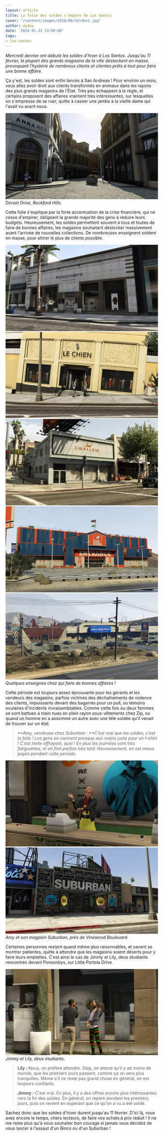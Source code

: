 ```yaml
---
layout: article
title: La folie des soldes s'empare de Los Santos
cover: "/content/images/2016/06/Soldes1.jpg"
author: dydou
date: '2014-01-21 23:00:00'
tags:
- los-santos
---
```


_Mercredi dernier ont débuté les soldes d'hiver à Los Santos. Jusqu'au 11 février, la plupart des grands magasins de la ville déstockent en masse, provoquant l'hystérie de nombreux clients et clientes prêts à tout pour faire une bonne affaire._

Ça y'est, les soldes sont enfin lancés à San Andreas ! Pour environ un mois, vous allez avoir droit aux clients transformés en animaux dans les rayons des plus grands magasins de l'État. Très peu échappent à la règle, et certains proposent des affaires vraiment très intéressantes, sur lesquelles on s'empresse de se ruer, quitte à casser une jambe à la vieille dame qui l'avait vu avant nous.

![Dorset Drive, Rockford Hills.](/content/images/2016/06/Soldes1_0.jpg)
_Dorset Drive, Rockford Hills._

Cette folie s'explique par la forte accentuation de la crise financière, qui ne cesse d'empirer, obligeant la grande majorité des gens à réduire leurs budgets. Heureusement, les soldes permettent souvent à tous et toutes de faire de bonnes affaires, les magasins souhaitant déstocker massivement avant l'arrivée de nouvelles collections. De nombreuses enseignent soldent en masse, pour attirer le plus de clients possible.

![](/content/images/2016/06/Soldes2.jpg)
![](/content/images/2016/06/Soldes3.jpg)
![](/content/images/2016/06/Soldes5.jpg)
![](/content/images/2016/06/Soldes6.jpg)
![Quelques enseignes chez qui faire de bonnes affaires !](/content/images/2016/06/Soldes7.jpg)
_Quelques enseignes chez qui faire de bonnes affaires !_

Cette période est toujours assez éprouvante pour les gérants et les vendeurs des magasins, parfois victimes des déchaînements de violence des clients, impuissants devant des bagarres pour un pull, ou témoins oculaires d'incidents invraisemblables. Comme cette fois ou deux femmes se sont battues à main nues en plein rayon sous-vêtements chez Zip, ou quand un homme en a assommé un autre avec une télé soldée qu'il venait de trouver sur un étal.

> _\*\*Amy, vendeuse chez Suburban : \*\*C'est vrai que les soldes, c'est la folie ! Les gens en viennent presque aux mains juste pour un t-shirt ! C'est limite effrayant, quoi ! En plus les journées sont très fatiguantes, et on finit parfois très tard. Heureusement, on est mieux payés pendant cette période._

![](/content/images/2016/06/Soldes9.jpg)
![Amy et son magasin Suburban, près de Vinewood Boulevard.](/content/images/2016/06/Soldes4.jpg)
_Amy et son magasin Suburban, près de Vinewood Boulevard._

Certaines personnes restent quand même plus raisonnables, et savent se montrer patientes, quitte à attendre que les magasins soient déserts pour y faire leurs emplettes. C'est ainsi le cas de Jimmy et Lily, deux étudiants rencontrés devant Ponsonbys, sur Little Portola Drive.

![Jimmy et Lily, deux étudiants.](/content/images/2016/06/Soldes8.jpg)
_Jimmy et Lily, deux étudiants._

> **Lily :** Nous, on préfère attendre. Déjà, on attend qu'il y ait moins de monde, que les premiers jours passent, comme ça on sera plus tranquilles. Même s'il ne reste pas grand chose en général, on est toujours confiants.
> 
> **Jimmy :** C'est vrai. En plus, il y a des offres encore plus intéressantes vers la fin des soldes. En général, on repère pendant les premiers jours, puis on revient en espérant que ce qu'on a vu a été soldé.

Sachez donc que les soldes d'hiver durent jusqu'au 11 février. D'ici là, vous avez encore le temps, chers lecteurs, de faire vos achats à prix réduit ! Il ne me reste plus qu'à vous souhaiter bon courage si jamais vous décidez de vous lancer à l'assaut d'un Binco ou d'un Suburban !

<!--kg-card-end: markdown-->
